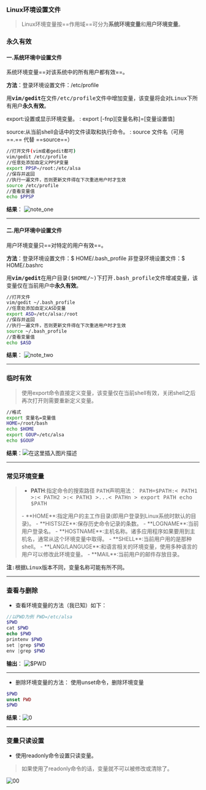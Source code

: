 ### Linux环境设置文件
>Linux环境变量按==作用域==可分为**系统环境变量**和**用户环境变量**。
### 永久有效
#### 一.系统环境中设置文件
系统环境变量==对该系统中的所有用户都有效==。

**方法**：登录环境设置文件：/etc/profile

<kbd>用**vim/gedit**在文件/etc/profile文件中增加变量，该变量将会对Linux下所有用户**永久有效**。</kbd>

export:设置或显示环境变量。
: export [-fnp][变量名称]=[变量设置值]

source:从当前shell会话中的文件读取和执行命令。
: source 文件名（可用 ==.== 代替 ==source==）
```bash
//打开文件(vim或者gedit都可)
vim/gedit /etc/profile
//任意处添加自定义PPSP变量
export PPSP=/root:/etc/alsa
//保存并返回 
//执行一遍文件，否则更新文件得在下次重进用户时才生效
source /etc/profile
//查看变量值
echo $PPSP
```

**结果**：
![note_one](https://img-blog.csdnimg.cn/1ac8fab55b3b44ef936bb483f5c98bbe.png#pic_center)


---

#### 二.用户环境中设置文件
用户环境变量只==对特定的用户有效==。

**方法**：登录环境设置文件：$ HOME/.bash_profile
非登录环境设置文件：$ HOME/.bashrc

<kbd>用**vim/gedit**在用户目录($HOME/~)下打开.bash_profile文件增减变量，该变量仅在当前用户中**永久有效**。</kbd>

```bash
//打开文件
vim/gedit ~/.bash_profile
//任意处添加自定义ASD变量
export ASD=/etc/alsa:/root
//保存并返回 
//执行一遍文件，否则更新文件得在下次重进用户时才生效
source ~/.bash_profile
//查看变量值
echo $ASD
```
**结果**：
![note_two](https://img-blog.csdnimg.cn/04143708be48461bbbc7d79cf6f76fe3.png#pic_center)

---

### 临时有效
> 使用export命令直接定义变量，该变量仅在当前shell有效，关闭shell之后再次打开则需要重新定义变量。

```bash
//格式
export 变量名=变量值
HOME=/root/bash
echo $HOME
export GOUP=/etc/alsa
echo $GOUP
```
**结果**：![在这里插入图片描述](https://img-blog.csdnimg.cn/9d65d2bb0d97432ca3e55790bd68c941.png#pic_center)

---

### 常见环境变量

> - **PATH**:指定命令的搜索路径
> <kbd>PATH声明用法：
> PATH=$PATH:< PATH1 >:< PATH2 >:< PATH3 >...< PATHn >
> export PATH
> echo $PATH
> </kbd>
>  - **HOME**:指定用户的主工作目录(即用户登录到Linux系统时默认的目录)。
> - **HISTSIZE**:保存历史命令记录的条数。
>  - **LOGNAME**:当前用户登录名。
>  - **HOSTNAME**:主机名称。诸多应用程序如果要用到主机名，通常从这个环境变量中取得。
>  - **SHELL**:当前用户用的是那种shell。
>  - **LANG/LANGUGE**:和语言相关的环境变量，使用多种语言的用户可以修改此环境变量。
>  - **MAIL**:当前用户的邮件存放目录。

<kbd>**注**:根据Linux版本不同，变量名称可能有所不同。</kbd>

---

### 查看与删除
- 查看环境变量的方法（我已知）如下：

```php
//以PWD为例 PWD=/etc/alsa
$PWD
cat $PWD
echo $PWD
printenv $PWD
set |grep $PWD
env |grep $PWD
```
**输出**：
![$PWD](https://img-blog.csdnimg.cn/d6e7bbdaaf454b0ab8fdad3e98f51a94.png#pic_center=30x30)

---
- 删除环境变量的方法：
使用unset命令，删除环境变量
```php
$PWD
unset PWD
$PWD
```

**结果**：![0](https://img-blog.csdnimg.cn/4a1b047c62af4648a0e0a76d908364f9.png#pic_center)

---
### 变量只读设置
- 使用readonly命令设置只读变量。
>如果使用了readonly命令的话，变量就不可以被修改或清除了。

![00](https://img-blog.csdnimg.cn/0fb0707b36db4c66b72a5342b905f3e7.png#pic_center)

